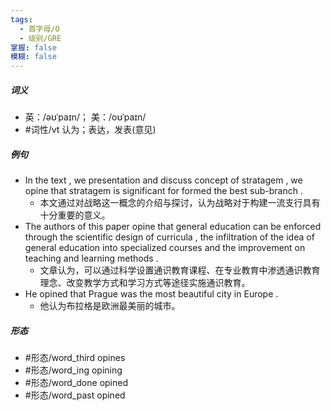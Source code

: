 ```yaml
---
tags:
  - 首字母/O
  - 级别/GRE
掌握: false
模糊: false
---
```

##### 词义
- 英：/əʊˈpaɪn/； 美：/oʊˈpaɪn/
- #词性/vt  认为；表达，发表(意见)
##### 例句
- In the text , we presentation and discuss concept of stratagem , we opine that stratagem is significant for formed the best sub-branch .
	- 本文通过对战略这一概念的介绍与探讨，认为战略对于构建一流支行具有十分重要的意义。
- The authors of this paper opine that general education can be enforced through the scientific design of curricula , the infiltration of the idea of general education into specialized courses and the improvement on teaching and learning methods .
	- 文章认为，可以通过科学设置通识教育课程、在专业教育中渗透通识教育理念、改变教学方式和学习方式等途径实施通识教育。
- He opined that Prague was the most beautiful city in Europe .
	- 他认为布拉格是欧洲最美丽的城市。
##### 形态
- #形态/word_third opines
- #形态/word_ing opining
- #形态/word_done opined
- #形态/word_past opined
